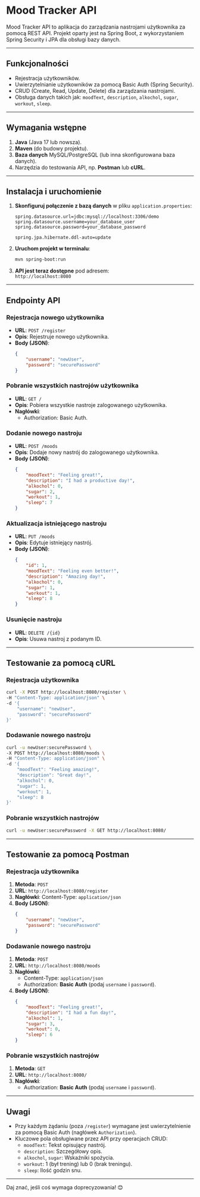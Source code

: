 
# Mood Tracker API

Mood Tracker API to aplikacja do zarządzania nastrojami użytkownika za pomocą REST API. Projekt oparty jest na Spring Boot, z wykorzystaniem Spring Security i JPA dla obsługi bazy danych.

---

## Funkcjonalności

- Rejestracja użytkowników.
- Uwierzytelnianie użytkowników za pomocą Basic Auth (Spring Security).
- CRUD (Create, Read, Update, Delete) dla zarządzania nastrojami.
- Obsługa danych takich jak: `moodText`, `description`, `alkochol`, `sugar`, `workout`, `sleep`.

---

## Wymagania wstępne

1. **Java** (Java 17 lub nowsza).
2. **Maven** (do budowy projektu).
3. **Baza danych** MySQL/PostgreSQL (lub inna skonfigurowana baza danych).
4. Narzędzia do testowania API, np. **Postman** lub **cURL**.

---

## Instalacja i uruchomienie

1. **Skonfiguruj połączenie z bazą danych** w pliku `application.properties`:
   ```properties
   spring.datasource.url=jdbc:mysql://localhost:3306/demo
   spring.datasource.username=your_database_user
   spring.datasource.password=your_database_password

   spring.jpa.hibernate.ddl-auto=update
   ```

2. **Uruchom projekt w terminalu**:
   ```bash
   mvn spring-boot:run
   ```

3. **API jest teraz dostępne** pod adresem:  
   `http://localhost:8080`

---

## Endpointy API

### Rejestracja nowego użytkownika
- **URL**: `POST /register`
- **Opis**: Rejestruje nowego użytkownika.
- **Body (JSON)**:
  ```json
  {
      "username": "newUser",
      "password": "securePassword"
  }
  ```

### Pobranie wszystkich nastrojów użytkownika
- **URL**: `GET /`
- **Opis**: Pobiera wszystkie nastroje zalogowanego użytkownika.
- **Nagłówki**:
  - Authorization: Basic Auth.

### Dodanie nowego nastroju
- **URL**: `POST /moods`
- **Opis**: Dodaje nowy nastrój do zalogowanego użytkownika.
- **Body (JSON)**:
  ```json
  {
      "moodText": "Feeling great!",
      "description": "I had a productive day!",
      "alkochol": 0,
      "sugar": 2,
      "workout": 1,
      "sleep": 7
  }
  ```

### Aktualizacja istniejącego nastroju
- **URL**: `PUT /moods`
- **Opis**: Edytuje istniejący nastrój.
- **Body (JSON)**:
  ```json
  {
      "id": 1,
      "moodText": "Feeling even better!",
      "description": "Amazing day!",
      "alkochol": 0,
      "sugar": 1,
      "workout": 1,
      "sleep": 8
  }
  ```

### Usunięcie nastroju
- **URL**: `DELETE /{id}`
- **Opis**: Usuwa nastroj z podanym ID.

---

## Testowanie za pomocą cURL

### Rejestracja użytkownika
```bash
curl -X POST http://localhost:8080/register \
-H "Content-Type: application/json" \
-d '{
    "username": "newUser",
    "password": "securePassword"
}'
```

### Dodawanie nowego nastroju
```bash
curl -u newUser:securePassword \
-X POST http://localhost:8080/moods \
-H "Content-Type: application/json" \
-d '{
    "moodText": "Feeling amazing!",
    "description": "Great day!",
    "alkochol": 0,
    "sugar": 1,
    "workout": 1,
    "sleep": 8
}'
```

### Pobranie wszystkich nastrojów
```bash
curl -u newUser:securePassword -X GET http://localhost:8080/
```

---

## Testowanie za pomocą Postman

### Rejestracja użytkownika
1. **Metoda**: `POST`
2. **URL**: `http://localhost:8080/register`
3. **Nagłówki**: Content-Type: `application/json`
4. **Body (JSON)**:
   ```json
   {
       "username": "newUser",
       "password": "securePassword"
   }
   ```

### Dodawanie nowego nastroju
1. **Metoda**: `POST`
2. **URL**: `http://localhost:8080/moods`
3. **Nagłówki**:
   - Content-Type: `application/json`
   - Authorization: **Basic Auth** (podaj `username` i `password`).
4. **Body (JSON)**:
   ```json
   {
       "moodText": "Feeling great!",
       "description": "I had a fun day!",
       "alkochol": 1,
       "sugar": 3,
       "workout": 0,
       "sleep": 6
   }
   ```

### Pobranie wszystkich nastrojów
1. **Metoda**: `GET`
2. **URL**: `http://localhost:8080/`
3. **Nagłówki**:
   - Authorization: **Basic Auth** (podaj `username` i `password`).

---

## Uwagi

- Przy każdym żądaniu (poza `/register`) wymagane jest uwierzytelnienie za pomocą Basic Auth (nagłówek `Authorization`).
- Kluczowe pola obsługiwane przez API przy operacjach CRUD:
  - `moodText`: Tekst opisujący nastrój.
  - `description`: Szczegółowy opis.
  - `alkochol`, `sugar`: Wskaźniki spożycia.
  - `workout`: 1 (był trening) lub 0 (brak treningu).
  - `sleep`: Ilość godzin snu.

---

Daj znać, jeśli coś wymaga doprecyzowania! 😊
